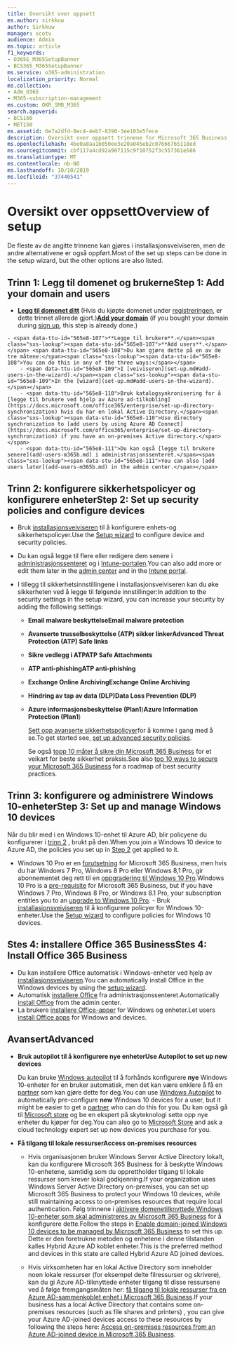 ```yaml
---
title: Oversikt over oppsett
ms.author: sirkkuw
author: Sirkkuw
manager: scotv
audience: Admin
ms.topic: article
f1_keywords:
- O365E_M365SetupBanner
- BCS365_M365SetupBanner
ms.service: o365-administration
localization_priority: Normal
ms.collection:
- Adm_O365
- M365-subscription-management
ms.custom: OKR_SMB_M365
search.appverid:
- BCS160
- MET150
ms.assetid: 6e7a2dfd-8ec4-4eb7-8390-3ee103e5fece
description: Oversikt over oppsett trinnene for Microsoft 365 Business.
ms.openlocfilehash: 4be0a8aa1b050ee3e20a045eb2c07666765118ed
ms.sourcegitcommit: cbf117a4cd92a907115c9f10752f3c557361e586
ms.translationtype: MT
ms.contentlocale: nb-NO
ms.lasthandoff: 10/10/2019
ms.locfileid: "37440541"
---
```

# <a name="overview-of-setup"></a><span data-ttu-id="565e8-103">Oversikt over oppsett</span><span class="sxs-lookup"><span data-stu-id="565e8-103">Overview of setup</span></span>

<span data-ttu-id="565e8-104">De fleste av de angitte trinnene kan gjøres i installasjonsveiviseren, men de andre alternativene er også oppført.</span><span class="sxs-lookup"><span data-stu-id="565e8-104">Most of the set up steps can be done in the setup wizard, but the other options are also listed.</span></span>


## <a name="step-1-add-your-domain-and-users"></a><span data-ttu-id="565e8-105">Trinn 1: Legg til domenet og brukerne</span><span class="sxs-lookup"><span data-stu-id="565e8-105">Step 1: Add your domain and users</span></span>

   - <span data-ttu-id="565e8-106">**[Legg til domenet ditt](set-up.md#add-your-domain-to-personalize-sign-in)** (Hvis du kjøpte domenet under [registreringen](sign-up.md), er dette trinnet allerede gjort.)</span><span class="sxs-lookup"><span data-stu-id="565e8-106">**[Add your domain](set-up.md#add-your-domain-to-personalize-sign-in)** (if you bought your domain during [sign up](sign-up.md), this step is already done.)</span></span>

    - <span data-ttu-id="565e8-107">**Legge til brukere**.</span><span class="sxs-lookup"><span data-stu-id="565e8-107">**Add users**.</span></span> <span data-ttu-id="565e8-108">Du kan gjøre dette på en av de tre måtene:</span><span class="sxs-lookup"><span data-stu-id="565e8-108">You can do this in any of the three ways:</span></span>
        - <span data-ttu-id="565e8-109">I [veiviseren](set-up.md#add-users-in-the-wizard).</span><span class="sxs-lookup"><span data-stu-id="565e8-109">In the [wizard](set-up.md#add-users-in-the-wizard).</span></span>
        - <span data-ttu-id="565e8-110">Bruk katalogsynkronisering for å [legge til brukere ved hjelp av Azure ad-tilkobling](https://docs.microsoft.com/office365/enterprise/set-up-directory-synchronization) hvis du har en lokal Active Directory.</span><span class="sxs-lookup"><span data-stu-id="565e8-110">Use directory synchronization to [add users by using Azure AD Connect](https://docs.microsoft.com/office365/enterprise/set-up-directory-synchronization) if you have an on-premises Active directory.</span></span>
        - <span data-ttu-id="565e8-111">Du kan også [legge til brukere senere](add-users-m365b.md) i administrasjonssenteret.</span><span class="sxs-lookup"><span data-stu-id="565e8-111">You can also [add users later](add-users-m365b.md) in the admin center.</span></span>
## <a name="step-2-set-up-security-policies-and-configure-devices"></a><span data-ttu-id="565e8-112">Trinn 2: konfigurere sikkerhetspolicyer og konfigurere enheter</span><span class="sxs-lookup"><span data-stu-id="565e8-112">Step 2: Set up security policies and configure devices</span></span> 

  - <span data-ttu-id="565e8-113">Bruk [installasjonsveiviseren](set-up.md#protect-data-and-devices) til å konfigurere enhets-og sikkerhetspolicyer.</span><span class="sxs-lookup"><span data-stu-id="565e8-113">Use the [Setup wizard](set-up.md#protect-data-and-devices) to configure device and security policies.</span></span> 
  - <span data-ttu-id="565e8-114">Du kan også legge til flere eller redigere dem senere i [administrasjonssenteret](view-policies-and-devices.md) og i [Intune-portalen](https://docs.microsoft.com/intune/tutorial-walkthrough-intune-portal).</span><span class="sxs-lookup"><span data-stu-id="565e8-114">You can also add more or edit them later in the [admin center](view-policies-and-devices.md) and in the [Intune portal](https://docs.microsoft.com/intune/tutorial-walkthrough-intune-portal).</span></span>
  - <span data-ttu-id="565e8-115">I tillegg til sikkerhetsinnstillingene i installasjonsveiviseren kan du øke sikkerheten ved å legge til følgende innstillinger:</span><span class="sxs-lookup"><span data-stu-id="565e8-115">In addition to the security settings in the setup wizard, you can increase your security by adding the following settings:</span></span>

      - <span data-ttu-id="565e8-116">**Email malware beskyttelse**</span><span class="sxs-lookup"><span data-stu-id="565e8-116">**Email malware protection**</span></span>
      - <span data-ttu-id="565e8-117">**Avanserte trusselbeskyttelse (ATP) sikker linker**</span><span class="sxs-lookup"><span data-stu-id="565e8-117">**Advanced Threat Protection (ATP) Safe links**</span></span>
      - <span data-ttu-id="565e8-118">**Sikre vedlegg i ATP**</span><span class="sxs-lookup"><span data-stu-id="565e8-118">**ATP Safe Attachments**</span></span>
      - <span data-ttu-id="565e8-119">**ATP anti-phishing**</span><span class="sxs-lookup"><span data-stu-id="565e8-119">**ATP anti-phishing**</span></span>
      - <span data-ttu-id="565e8-120">**Exchange Online Archiving**</span><span class="sxs-lookup"><span data-stu-id="565e8-120">**Exchange Online Archiving**</span></span>
      - <span data-ttu-id="565e8-121">**Hindring av tap av data (DLP)**</span><span class="sxs-lookup"><span data-stu-id="565e8-121">**Data Loss Prevention (DLP)**</span></span>
      - <span data-ttu-id="565e8-122">**Azure informasjonsbeskyttelse (Plan1**)</span><span class="sxs-lookup"><span data-stu-id="565e8-122">**Azure Information Protection (Plan1**)</span></span>

          <span data-ttu-id="565e8-123">[Sett opp avanserte sikkerhetspolicyer](set-up-advanced-security.md)for å komme i gang med å se.</span><span class="sxs-lookup"><span data-stu-id="565e8-123">To get started see, [set up advanced security policies](set-up-advanced-security.md).</span></span>

        <span data-ttu-id="565e8-124">Se også [topp 10 måter å sikre din Microsoft 365 Business](https://docs.microsoft.com/office365/admin/security-and-compliance/secure-your-business-data) for et veikart for beste sikkerhet praksis.</span><span class="sxs-lookup"><span data-stu-id="565e8-124">See also [top 10 ways to secure your Microsoft 365 Business](https://docs.microsoft.com/office365/admin/security-and-compliance/secure-your-business-data) for a roadmap of best security practices.</span></span>

## <a name="step-3-set-up-and-manage-windows-10-devices"></a><span data-ttu-id="565e8-125">Trinn 3: konfigurere og administrere Windows 10-enheter</span><span class="sxs-lookup"><span data-stu-id="565e8-125">Step 3: Set up and manage Windows 10 devices</span></span>

   <span data-ttu-id="565e8-126">Når du blir med i en Windows 10-enhet til Azure AD, blir policyene du konfigurerer i [trinn 2](#step-2-set-up-security-policies-and-configure-devices) , brukt på den.</span><span class="sxs-lookup"><span data-stu-id="565e8-126">When you join a Windows 10 device to Azure AD, the policies you set up in [Step 2](#step-2-set-up-security-policies-and-configure-devices) get applied to it.</span></span>

   - <span data-ttu-id="565e8-127">Windows 10 Pro er en [forutsetning](pre-requisites-for-data-protection.md) for Microsoft 365 Business, men hvis du har Windows 7 Pro, Windows 8 Pro eller Windows 8,1 Pro, gir abonnementet deg rett til en [oppgradering til Windows 10 Pro](https://docs.microsoft.com/microsoft-365/business/upgrade-to-windows-pro-creators-update).</span><span class="sxs-lookup"><span data-stu-id="565e8-127">Windows 10 Pro is a [pre-requisite](pre-requisites-for-data-protection.md) for Microsoft 365 Business, but if you have Windows 7 Pro, Windows 8 Pro, or Windows 8.1 Pro, your subscription entitles you to an [upgrade to  Windows 10 Pro](https://docs.microsoft.com/microsoft-365/business/upgrade-to-windows-pro-creators-update).</span></span>
    - <span data-ttu-id="565e8-128">Bruk [installasjonsveiviseren](set-up.md#protect-data-and-devices) til å konfigurere policyer for Windows 10-enheter.</span><span class="sxs-lookup"><span data-stu-id="565e8-128">Use the [Setup wizard](set-up.md#protect-data-and-devices) to configure policies for Windows 10 devices.</span></span>

## <a name="stes-4-install-office-365-business"></a><span data-ttu-id="565e8-129">Stes 4: installere Office 365 Business</span><span class="sxs-lookup"><span data-stu-id="565e8-129">Stes 4: Install Office 365 Business</span></span>
- <span data-ttu-id="565e8-130">Du kan installere Office automatisk i Windows-enheter ved hjelp av [installasjonsveiviseren](set-up.md#deploy-office-365-client-apps).</span><span class="sxs-lookup"><span data-stu-id="565e8-130">You can automatically install Office in the Windows devices by using the [setup wizard](set-up.md#deploy-office-365-client-apps).</span></span>
- <span data-ttu-id="565e8-131">Automatisk [installere Office](auto-install-or-uninstall-office.md) fra administrasjonssenteret.</span><span class="sxs-lookup"><span data-stu-id="565e8-131">Automatically [install Office](auto-install-or-uninstall-office.md) from the admin center.</span></span>
- <span data-ttu-id="565e8-132">La brukere [installere Office-apper](https://docs.microsoft.com/office365/admin/setup/install-applications) for Windows og enheter.</span><span class="sxs-lookup"><span data-stu-id="565e8-132">Let users [install Office apps](https://docs.microsoft.com/office365/admin/setup/install-applications) for Windows and devices.</span></span>
     
## <a name="advanced"></a><span data-ttu-id="565e8-133">Avansert</span><span class="sxs-lookup"><span data-stu-id="565e8-133">Advanced</span></span>
- <span data-ttu-id="565e8-134">**Bruk autopilot til å konfigurere nye enheter**</span><span class="sxs-lookup"><span data-stu-id="565e8-134">**Use Autopilot to set up new devices**</span></span>
            
     <span data-ttu-id="565e8-135">Du kan bruke [Windows autopilot](add-autopilot-devices-and-profile.md) til å forhånds konfigurere **nye** Windows 10-enheter for en bruker automatisk, men det kan være enklere å få en [partner](https://www.microsoft.com/solution-providers/search) som kan gjøre dette for deg.</span><span class="sxs-lookup"><span data-stu-id="565e8-135">You can use [Windows Autopilot](add-autopilot-devices-and-profile.md) to automatically pre-configure **new** Windows 10 devices for a user, but it might be easier to get a [partner](https://www.microsoft.com/solution-providers/search) who can do this for you.</span></span> <span data-ttu-id="565e8-136">Du kan også gå til [Microsoft store](https://go.microsoft.com/fwlink/?linkid=874598) og be en ekspert på skyteknologi sette opp nye enheter du kjøper for deg.</span><span class="sxs-lookup"><span data-stu-id="565e8-136">You can also go to [Microsoft Store](https://go.microsoft.com/fwlink/?linkid=874598) and ask a cloud technology expert set up new devices you purchase for you.</span></span>

- <span data-ttu-id="565e8-137">**Få tilgang til lokale ressurser**</span><span class="sxs-lookup"><span data-stu-id="565e8-137">**Access on-premises resources**</span></span>

     - <span data-ttu-id="565e8-138">Hvis organisasjonen bruker Windows Server Active Directory lokalt, kan du konfigurere Microsoft 365 Business for å beskytte Windows 10-enhetene, samtidig som du opprettholder tilgang til lokale ressurser som krever lokal godkjenning.</span><span class="sxs-lookup"><span data-stu-id="565e8-138">If your organization uses Windows Server Active Directory on-premises, you can set up Microsoft 365 Business to protect your Windows 10 devices, while still maintaining access to on-premises resources that require local authentication.</span></span> <span data-ttu-id="565e8-139">Følg trinnene i [aktivere domenetilknyttede Windows 10-enheter som skal administreres av Microsoft 365 Business](manage-windows-devices.md) for å konfigurere dette.</span><span class="sxs-lookup"><span data-stu-id="565e8-139">Follow the steps in [Enable domain-joined Windows 10 devices to be managed by Microsoft 365 Business](manage-windows-devices.md) to set this up.</span></span> <span data-ttu-id="565e8-140">Dette er den foretrukne metoden og enhetene i denne tilstanden kalles Hybrid Azure AD koblet enheter.</span><span class="sxs-lookup"><span data-stu-id="565e8-140">This is the preferred method and devices in this state are called Hybrid Azure AD joined devices.</span></span>

    - <span data-ttu-id="565e8-141">Hvis virksomheten har en lokal Active Directory som inneholder noen lokale ressurser (for eksempel delte filressurser og skrivere), kan du gi Azure AD-tilknyttede enheter tilgang til disse ressursene ved å følge fremgangsmåten her: [få tilgang til lokale ressurser fra en Azure AD-sammenkoblet enhet i Microsoft 365 Business](access-resources.md).</span><span class="sxs-lookup"><span data-stu-id="565e8-141">If your business has a local Active Directory that contains some on-premises resources (such as file shares and printers) , you can give your Azure AD-joined devices access to these resources by following the steps here: [Access on-premises resources from an Azure AD-joined device in Microsoft 365 Business](access-resources.md).</span></span>

  